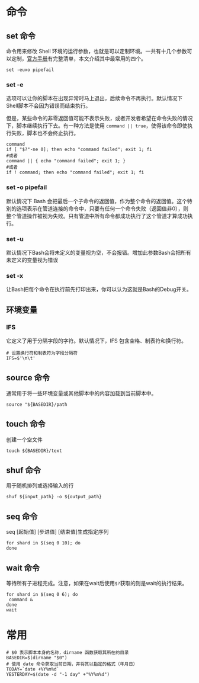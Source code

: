 # 命令

## set 命令
命令用来修改 Shell 环境的运行参数，也就是可以定制环境。一共有十几个参数可以定制，[官方手册](https://www.gnu.org/software/bash/manual/html_node/The-Set-Builtin.html)有完整清单，本文介绍其中最常用的四个。
```shell
set -euxo pipefail
```
### set -e
选项可以让你的脚本在出现异常时马上退出，后续命令不再执行。默认情况下Shell脚本不会因为错误而结束执行。

但是，某些命令的非零返回值可能不表示失败，或者开发者希望在命令失败的情况下，脚本继续执行下去。有一种方法是使用 `command || true`，使得该命令即使执行失败，脚本也不会终止执行。
```shell
command
if [ "$?"-ne 0]; then echo "command failed"; exit 1; fi
#或者
command || { echo "command failed"; exit 1; }
#或者
if ! command; then echo "command failed"; exit 1; fi
```
### set -o pipefail
默认情况下 Bash 会把最后一个子命令的返回值，作为整个命令的返回值。这个特别的选项表示在管道连接的命令中，只要有任何一个命令失败（返回值非0），则整个管道操作被视为失败。只有管道中所有命令都成功执行了这个管道才算成功执行。
### set -u
默认情况下Bash会将未定义的变量视为空，不会报错。增加此参数Bash会把所有未定义的变量视为错误
### set -x
让Bash把每个命令在执行前先打印出来，你可以认为这就是Bash的Debug开关。

## 环境变量
### IFS
它定义了用于分隔字段的字符。默认情况下，IFS 包含空格、制表符和换行符。
```shell
# 设置换行符和制表符为字段分隔符
IFS=$'\n\t'
```

## source 命令
通常用于将一些环境变量或其他脚本中的内容加载到当前脚本中。
```shell
source "${BASEDIR}/path
```

## touch 命令
创建一个空文件
```shell 
touch ${BASEDIR}/text
```

## shuf 命令
用于随机排列或选择输入的行
```shell 
shuf ${input_path} -o ${output_path}
```

## seq 命令
seq [起始值] [步进值] [结束值]生成指定序列
```shell
for shard in $(seq 0 10); do
done
```
## wait 命令
等待所有子进程完成。注意，如果在wait后使用`$?`获取的则是wait的执行结果。
```shell
for shard in $(seq 0 6); do
 command &
done
wait
```
# 常用
```shell
# $0 表示脚本本身的名称，dirname 函数获取其所在的目录
BASEDIR=$(dirname "$0")
# 使用 date 命令获取当前日期，并将其以指定的格式（年月日）
TODAY=`date +%Y%m%d`
YESTERDAY=$(date -d "-1 day" +"%Y%m%d")
```

